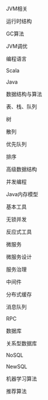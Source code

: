 JVM相关

运行时结构

GC算法

JVM调优

编程语言

Scala

Java

数据结构与算法

表、栈、队列

树

散列

优先队列

排序

高级数据结构

并发编程

Java内存模型

基本工具

无锁并发

反应式工具

微服务

微服务设计

服务治理

中间件

分布式缓存

消息队列

RPC

数据库

关系型数据库

NoSQL

NewSQL

机器学习算法

推荐算法
